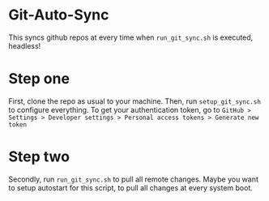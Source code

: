 # Git-Auto-Sync
This syncs github repos at every time when `run_git_sync.sh` is executed, headless!

# Step one
First, clone the repo as usual to your machine. Then, run `setup_git_sync.sh` to configure everything. 
To get your authentication token, go to ```GitHub > Settings > Developer settings > Personal access tokens > Generate new token```

# Step two
Secondly, run `run_git_sync.sh` to pull all remote changes. Maybe you want to setup autostart for this script, to pull all changes at every system boot.
